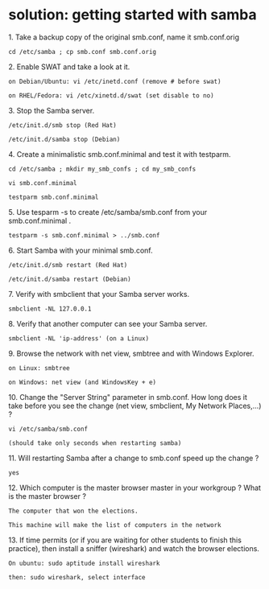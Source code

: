 # solution: getting started with samba

1\. Take a backup copy of the original smb.conf, name it smb.conf.orig

    cd /etc/samba ; cp smb.conf smb.conf.orig

2\. Enable SWAT and take a look at it.

    on Debian/Ubuntu: vi /etc/inetd.conf (remove # before swat)

    on RHEL/Fedora: vi /etc/xinetd.d/swat (set disable to no)

3\. Stop the Samba server.

    /etc/init.d/smb stop (Red Hat)

    /etc/init.d/samba stop (Debian)

4\. Create a minimalistic smb.conf.minimal and test it with testparm.

    cd /etc/samba ; mkdir my_smb_confs ; cd my_smb_confs

    vi smb.conf.minimal

    testparm smb.conf.minimal

5\. Use tesparm -s to create /etc/samba/smb.conf from your
smb.conf.minimal .

    testparm -s smb.conf.minimal > ../smb.conf

6\. Start Samba with your minimal smb.conf.

    /etc/init.d/smb restart (Red Hat)

    /etc/init.d/samba restart (Debian)

7\. Verify with smbclient that your Samba server works.

    smbclient -NL 127.0.0.1

8\. Verify that another computer can see your Samba server.

    smbclient -NL 'ip-address' (on a Linux)

9\. Browse the network with net view, smbtree and with Windows Explorer.

    on Linux: smbtree

    on Windows: net view (and WindowsKey + e)

10\. Change the \"Server String\" parameter in smb.conf. How long does
it take before you see the change (net view, smbclient, My Network
Places,\...) ?

    vi /etc/samba/smb.conf

    (should take only seconds when restarting samba)

11\. Will restarting Samba after a change to smb.conf speed up the
change ?

    yes

12\. Which computer is the master browser master in your workgroup ?
What is the master browser ?

    The computer that won the elections.

    This machine will make the list of computers in the network

13\. If time permits (or if you are waiting for other students to finish
this practice), then install a sniffer (wireshark) and watch the browser
elections.

    On ubuntu: sudo aptitude install wireshark

    then: sudo wireshark, select interface

